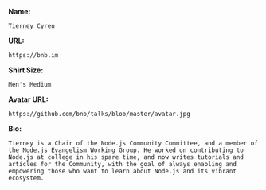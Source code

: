 **Name:**
```
Tierney Cyren
```

**URL:**
```
https://bnb.im
```

**Shirt Size:**
```
Men's Medium
```

**Avatar URL:**
```
https://github.com/bnb/talks/blob/master/avatar.jpg
```

**Bio:**
```
Tierney is a Chair of the Node.js Community Committee, and a member of the Node.js Evangelism Working Group. He worked on contributing to Node.js at college in his spare time, and now writes tutorials and articles for the Community, with the goal of always enabling and empowering those who want to learn about Node.js and its vibrant ecosystem.
```
